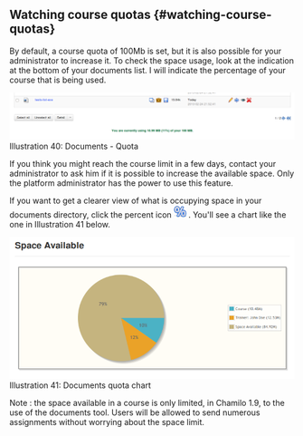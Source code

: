 ## Watching course quotas {#watching-course-quotas}

By default, a course quota of 100Mb is set, but it is also possible for your administrator to increase it. To check the space usage, look at the indication at the bottom of your documents list. I will indicate the percentage of your course that is being used.

![](../assets/images46.png)Illustration 40: Documents - Quota

If you think you might reach the course limit in a few days, contact your administrator to ask him if it is possible to increase the available space. Only the platform administrator has the power to use this feature.

If you want to get a clearer view of what is occupying space in your documents directory, click the percent icon ![](../assets/graphics125.png) . You&#039;ll see a chart like the one in Illustration 41 below.

![](../assets/images288.png)Illustration 41: Documents quota chart

Note : the space available in a course is only limited, in Chamilo 1.9, to the use of the documents tool. Users will be allowed to send numerous assignments without worrying about the space limit.
